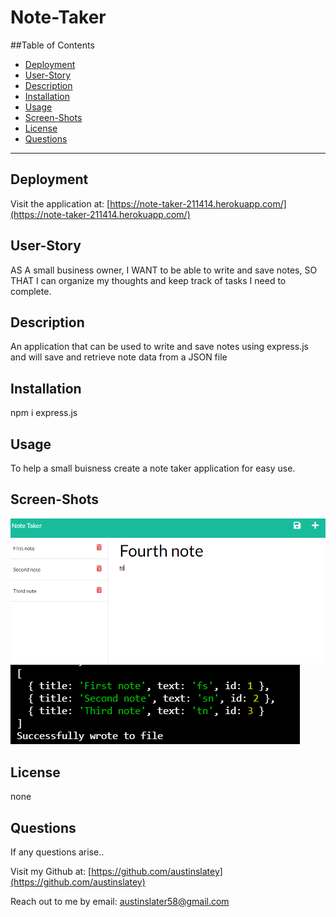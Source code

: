 # Note-Taker


  ##Table of Contents

  * [Deployment](##deployment)
  * [User-Story](#user-story)
  * [Description](#description)
  * [Installation](#installation)
  * [Usage](#usage)
  * [Screen-Shots](#screen-shots)
  * [License](#license)
  * [Questions](#questions)

 
  


  ---


  ## Deployment
  Visit the application at: [https://note-taker-211414.herokuapp.com/](https://note-taker-211414.herokuapp.com/)
  ## User-Story
  AS A small business owner, I WANT to be able to write and save notes, SO THAT I can organize my thoughts and keep track of tasks I need to complete.

  ## Description
  An application that can be used to write and save notes using express.js and will save and retrieve note data from a JSON file

  ## Installation
  npm i express.js

  ## Usage
  To help a small buisness create a note taker application for easy use.

## Screen-Shots
![Application-image](./Develop/public/assets/screenshots/app-ss.png)
![Terminal-image](Develop/public/assets/screenshots/term-ss.png)


    

  ## License 
  none
  

  ## Questions

  If any questions arise..

  Visit my Github at: [https://github.com/austinslatey](https://github.com/austinslatey)

  Reach out to me by email: austinslater58@gmail.com